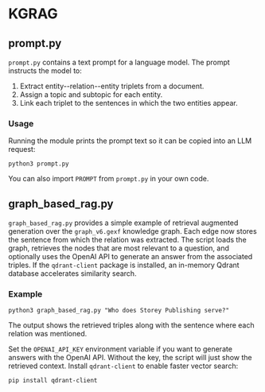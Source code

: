 # KGRAG
## prompt.py

`prompt.py` contains a text prompt for a language model. The prompt
instructs the model to:

1. Extract entity--relation--entity triplets from a document.
2. Assign a topic and subtopic for each entity.
3. Link each triplet to the sentences in which the two entities appear.

### Usage

Running the module prints the prompt text so it can be copied into an LLM
request:

```
python3 prompt.py
```

You can also import `PROMPT` from `prompt.py` in your own code.

## graph_based_rag.py

`graph_based_rag.py` provides a simple example of retrieval augmented generation over the `graph_v6.gexf` knowledge graph. Each edge now stores the sentence from which the relation was extracted. The script loads the graph, retrieves the nodes that are most relevant to a question, and optionally uses the OpenAI API to generate an answer from the associated triples. If the `qdrant-client` package is installed, an in-memory Qdrant database accelerates similarity search.

### Example

```
python3 graph_based_rag.py "Who does Storey Publishing serve?"
```

The output shows the retrieved triples along with the sentence where each relation was mentioned.

Set the `OPENAI_API_KEY` environment variable if you want to generate answers with the OpenAI API. Without the key, the script will just show the retrieved context.
Install `qdrant-client` to enable faster vector search:

```
pip install qdrant-client
```
